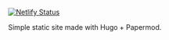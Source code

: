 [![Netlify Status](https://api.netlify.com/api/v1/badges/2b983af1-f596-4a23-a2e3-7241a29084ad/deploy-status)](https://app.netlify.com/sites/leafguides/deploys)

Simple static site made with Hugo + Papermod.
